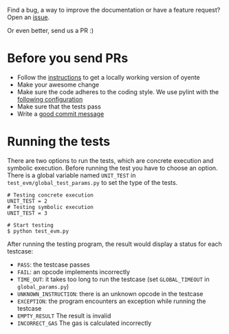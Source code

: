 Find a bug, a way to improve the documentation or have a feature request? Open an [issue](https://github.com/melonproject/oyente/issues/new).

Or even better, send us a PR :)

# Before you send PRs
- Follow the [instructions](https://github.com/melonproject/oyente#full-install) to get a locally working version of oyente
- Make your awesome change
- Make sure the code adheres to the coding style. We use pylint with the [following configuration](https://github.com/melonproject/oyente/blob/master/pylintrc)
- Make sure that the tests pass
- Write a [good commit message](http://tbaggery.com/2008/04/19/a-note-about-git-commit-messages.html)

# Running the tests

There are two options to run the tests, which are concrete execution and symbolic execution.
Before running the test you have to choose an option. There is a global variable named `UNIT_TEST` in `test_evm/global_test_params.py` to set the type of the tests.

```
# Testing concrete execution
UNIT_TEST = 2
# Testing symbolic execution
UNIT_TEST = 3
```

```
# Start testing
$ python test_evm.py
```

After running the testing program, the result would display a status for each testcase:
- ```PASS```: the testcase passes
- ```FAIL```: an opcode implements incorrectly
- ```TIME_OUT```: it takes too long to run the testcase (set ```GLOBAL_TIMEOUT``` in ```global_params.py```)
- ```UNKNOWN_INSTRUCTION```: there is an unknown opcode in the testcase
- ```EXCEPTION```: the program encounters an exception while running the testcase
- ```EMPTY_RESULT``` The result is invalid
- ```INCORRECT_GAS``` The gas is calculated incorrectly

